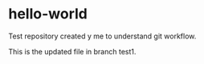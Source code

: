# hello-world
Test repository created y me to understand git workflow.

This is the updated file in branch test1.

